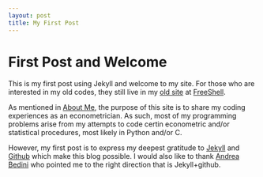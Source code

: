 ```yaml
---
layout: post
title: My First Post
---
```


First Post and Welcome
======================

This is my first post using Jekyll and welcome to my site. For those who are interested in my old codes, they still live in my [old site][old_site] at [FreeShell][freeshell]. 

As mentioned in [About Me][about], the purpose of this site is to share my coding experiences as an econometrician. As such, most of my programming problems arise from my attempts to code certin econometric and/or statistical procedures, most likely in Python and/or C. 

However, my first post is to express my deepest gratitude to [Jekyll][jekyll] and [Github][github] which make this blog possible. I would also like to thank [Andrea Bedini][andrea] who pointed me to the right direction that is Jekyll+github. 

 [old_site]: http://fchan.freeshell.org/index.html
 [freeshell]: http://www.freeshell.org
 [about]: /about/
 [jekyll]: http://www.jekyllrb.com
 [github]: http://www.github.com
 [andrea]: http://www.andreabedini.com

